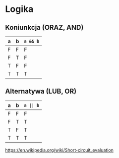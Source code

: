 # Logika

## Koniunkcja (ORAZ, AND)

| a | b | `a && b` |
|---|---|--------|
| F | F | F      |
| F | T | F      |
| T | F | F      |
| T | T | T      |

## Alternatywa (LUB, OR)

| a | b | `a \|\| b` |
|---|---|--------|
| F | F | F      |
| F | T | T      |
| T | F | T      |
| T | T | T      |

<https://en.wikipedia.org/wiki/Short-circuit_evaluation>


